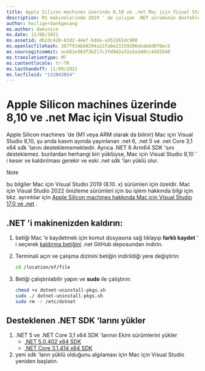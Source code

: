 ```yaml
---
title: Apple Silicon machines üzerinde 8,10 ve .net Mac için Visual Studio
description: M1 makinelerinde 2019 ' de çalışan .NET sürümünün desteklenen sürümlerini alma adımları.
author: heiligerdankgesang
ms.author: dominicn
ms.date: 11/08/2021
ms.assetid: db2dc420-63d2-44ef-bdda-a351561dc900
ms.openlocfilehash: 387f914bb0294a22fa0e23159206ebab8d8f0ec5
ms.sourcegitcommit: ac681e983f3b217c3fd9d2a31e3a3ddcc4dd3546
ms.translationtype: MT
ms.contentlocale: tr-TR
ms.lasthandoff: 11/09/2021
ms.locfileid: "132042054"
---
```

# <a name="visual-studio-for-mac-810-and-net-on-apple-silicon-machines"></a>Apple Silicon machines üzerinde 8,10 ve .net Mac için Visual Studio

Apple Silicon machines 'de (M1 veya ARM olarak da bilinir) Mac için Visual Studio 8,10, şu anda kasım ayında yayınlanan .net 6, .net 5 ve .net Core 3,1 x64 sdk 'larını desteklememektedir. Ayrıca .NET 6 Arm64 SDK 'sını desteklemez. bunlardan herhangi biri yüklüyse, Mac için Visual Studio 8,10 ' i keser ve kaldırılması gerekir ve eski .net sdk 'ları yüklü olur. 

> [!NOTE]
> bu bilgiler Mac için Visual Studio 2019 (8.10. x) sürümleri için özeldir. Mac için Visual Studio 2022 önizleme sürümleri için bu işlem hakkında bilgi için bkz. ayrıntılar için [Apple Silicon machines hakkında Mac için Visual Studio 17,0 ve .net](/uninstall-net-2022.md) .

## <a name="uninstall-net-from-your-machine"></a>.NET 'i makinenizden kaldırın: 

1. betiği Mac 'e kaydetmek için komut dosyasına sağ tıklayıp **farklı kaydet** ' i seçerek [kaldırma betiğini](https://github.com/dotnet/sdk/blob/main/scripts/obtain/uninstall/dotnet-uninstall-pkgs.sh) .net GitHub deposundan indirin.
2. Terminali açın ve çalışma dizinini betiğin indirildiği yere değiştirin:
 
    ```bash
    cd /location/of/file
    ```
3. Betiği çalıştırılabilir yapın ve **sudo** ile çalıştırın:

    ```bash
    chmod +x dotnet-uninstall-pkgs.sh 
    sudo ./ dotnet-uninstall-pkgs.sh
    sudo rm -r /etc/dotnet
    ```  

## <a name="install-supported-net-sdks"></a>Desteklenen .NET SDK 'larını yükler

1. .NET 5 ve .NET Core 3,1 x64 SDK 'larının Ekim sürümlerini yükler 
    - [.NET 5.0.402 x64 SDK](https://download.visualstudio.microsoft.com/download/pr/88bc1553-e90f-4a4f-9574-65d9a5065cd2/1d5646e1abb8b4d4a61ba0b0be976047/dotnet-sdk-5.0.402-osx-x64.pkg)
    - [.NET Core 3.1.414 x64 SDK](https://download.visualstudio.microsoft.com/download/pr/0517421d-3300-42c7-a420-e42d55068126/76b722e65c0745962156e622ed76501c/dotnet-sdk-3.1.414-osx-x64.pkg)
2. yeni sdk 'ların yüklü olduğunu algılaması için Mac için Visual Studio yeniden başlatın. 
